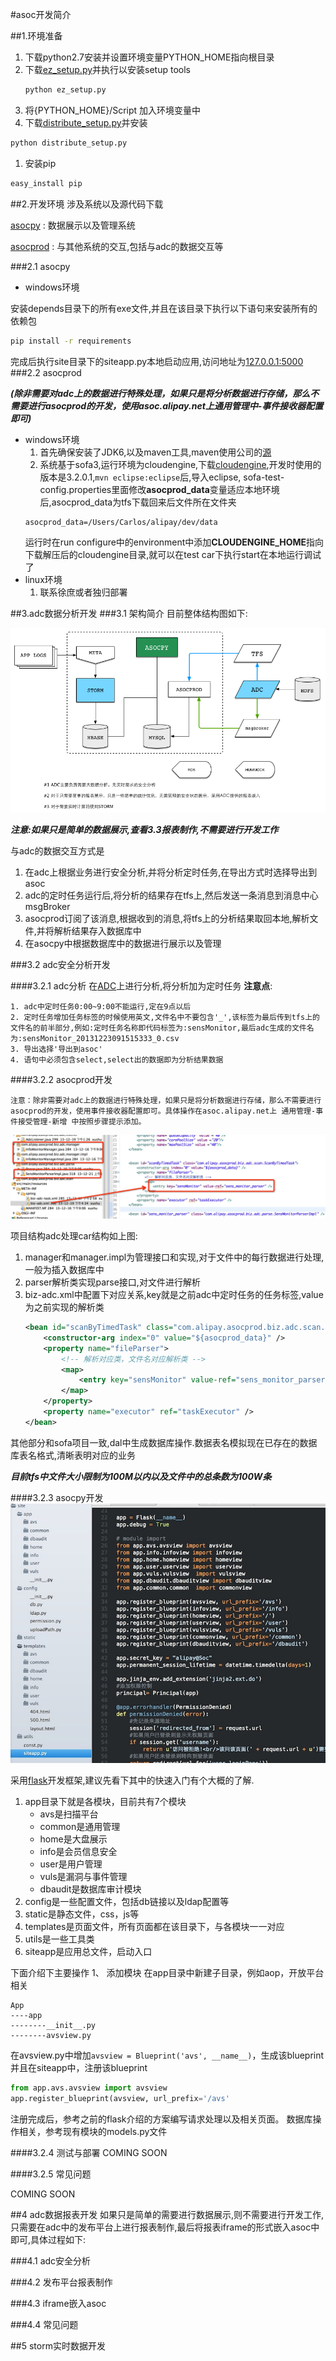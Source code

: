 #asoc开发简介

##1.环境准备
1. 下载python2.7安装并设置环境变量PYTHON_HOME指向根目录
1. 下载[ez_setup.py](http://peak.telecommunity.com/dist/ez_setup.py)并执行以安装setup tools
    ```python
    python ez_setup.py
    ```      
1. 将{PYTHON_HOME}/Script 加入环境变量中
1. 下载[distribute_setup.py](http://python-distribute.org/distribute_setup.py)并安装
```python
python distribute_setup.py
```
1. 安装pip
```python
easy_install pip
```

##2.开发环境
涉及系统以及源代码下载

[asocpy](http://sources.alipay.net/svn/asoc/trunk/asocpy)
: 数据展示以及管理系统

[asocprod](http://sources.alipay.net/svn/asoc/trunk/asocprod)
: 与其他系统的交互,包括与adc的数据交互等

###2.1 asocpy
- windows环境

安装depends目录下的所有exe文件,并且在该目录下执行以下语句来安装所有的依赖包
  
```bash
pip install -r requirements
```
  
完成后执行site目录下的siteapp.py本地启动应用,访问地址为[127.0.0.1:5000](127.0.0.1:5000)
###2.2 asocprod

**_(除非需要对adc上的数据进行特殊处理，如果只是将分析数据进行存储，那么不需要进行asocprod的开发，使用asoc.alipay.net上通用管理中-事件接收器配置即可)_**

- windows环境
  1. 首先确保安装了JDK6,以及maven工具,maven使用公司的[源](http://doc.alipay.net/pages/viewpage.action?pageId=39912187)
  1. 系统基于sofa3,运行环境为cloudengine,下载[cloudengine](http://sources.alipay.net/svn/tools/trunk/arch/cloudengine/),开发时使用的版本是3.2.0.1,`mvn eclipse:eclipse`后,导入eclipse,
  sofa-test-config.properties里面修改**asocprod_data**变量适应本地环境后,asocprod_data为tfs下载回来后文件所在文件夹
    ```xml
    asocprod_data=/Users/Carlos/alipay/dev/data
    ```
    运行时在run configure中的environment中添加**CLOUDENGINE_HOME**指向下载解压后的cloudengine目录,就可以在test car下执行start在本地运行调试了
- linux环境
    1. 联系徐庶或者独归部署

##3.adc数据分析开发
###3.1 架构简介
目前整体结构图如下:

![asoc_arch](../img/soc_dev_help/soc_arch.png)

**_注意:如果只是简单的数据展示,查看3.3报表制作,不需要进行开发工作_**

与adc的数据交互方式是

1. 在adc上根据业务进行安全分析,并将分析定时任务,在导出方式时选择导出到asoc
2. adc的定时任务运行后,将分析的结果存在tfs上,然后发送一条消息到消息中心msgBroker
3. asocprod订阅了该消息,根据收到的消息,将tfs上的分析结果取回本地,解析文件,并将解析结果存入数据库中
4. 在asocpy中根据数据库中的数据进行展示以及管理

###3.2 adc安全分析开发

####3.2.1 adc分析
在[ADC](http://adc.alipay.com)上进行分析,将分析加为定时任务
**注意点**:

    1. adc中定时任务0:00~9:00不能运行,定在9点以后
    2. 定时任务增加任务标签的时候使用英文,文件名中不要包含'_',该标签为最后传到tfs上的文件名的前半部分,例如:定时任务名称即代码标签为:sensMonitor,最后adc生成的文件名为:sensMonitor_20131223091515333_0.csv
    3. 导出选择'导出到asoc'
    4. 语句中必须包含select,select出的数据即为分析结果数据
####3.2.2 asocprod开发

    注意：除非需要对adc上的数据进行特殊处理，如果只是将分析数据进行存储，那么不需要进行asocprod的开发，使用事件接收器配置即可。具体操作在asoc.alipay.net上 通用管理-事件接受管理-新增 中按照步骤提示添加。

![asocprod](../img/soc_dev_help/asocprod.png)

项目结构adc处理car结构如上图:

1. manager和manager.impl为管理接口和实现,对于文件中的每行数据进行处理,一般为插入数据库中
2. parser解析类实现parse接口,对文件进行解析
3. biz-adc.xml中配置下对应关系,key就是之前adc中定时任务的任务标签,value为之前实现的解析类
    ```xml
    <bean id="scanByTimedTask" class="com.alipay.asocprod.biz.adc.scan.ScanByTimedTask">
        <constructor-arg index="0" value="${asocprod_data}" /> 
        <property name="fileParser">
            <!-- 解析对应类，文件名对应解析类 -->
            <map>
                <entry key="sensMonitor" value-ref="sens_monitor_parser" />
            </map>
        </property>
        <property name="executor" ref="taskExecutor" />
    </bean>
    ```

其他部分和sofa项目一致,dal中生成数据库操作.数据表名模拟现在已存在的数据库表名格式,清晰表明对应的业务

**_目前tfs中文件大小限制为100M以内以及文件中的总条数为100W条_**

####3.2.3 asocpy开发
![asocprod](../img/soc_dev_help/asocpy.jpeg)

采用[flask](http://docs.torriacg.org/docs/flask/)开发框架,建议先看下其中的快速入门有个大概的了解.

1. app目录下就是各模块，目前共有7个模块
    - avs是扫描平台
    - common是通用管理
    - home是大盘展示
    - info是会员信息安全
    - user是用户管理
    - vuls是漏洞与事件管理
    - dbaudit是数据库审计模块
2. config是一些配置文件，包括db链接以及ldap配置等
3. static是静态文件，css，js等
4. templates是页面文件，所有页面都在该目录下，与各模块一一对应
5. utils是一些工具类
6. siteapp是应用总文件，启动入口

下面介绍下主要操作
1、  添加模块
在app目录中新建子目录，例如aop，开放平台相关
```
App
----app
--------__init__.py
--------avsview.py
```
在avsview.py中增加`avsview = Blueprint('avs', __name__)`，生成该blueprint
并且在siteapp中，注册该blueprint

```python
from app.avs.avsview import avsview
app.register_blueprint(avsview, url_prefix='/avs'
```

注册完成后，参考之前的flask介绍的方案编写请求处理以及相关页面。
数据库操作相关，参考现有模块的models.py文件

####3.2.4 测试与部署
COMING SOON

####3.2.5 常见问题

COMING SOON

##4 adc数据报表开发
如果只是简单的需要进行数据展示,则不需要进行开发工作,只需要在adc中的发布平台上进行报表制作,最后将报表iframe的形式嵌入asoc中即可,具体过程如下:

###4.1 adc安全分析

###4.2 发布平台报表制作

###4.3 iframe嵌入asoc

###4.4 常见问题

##5 storm实时数据开发
